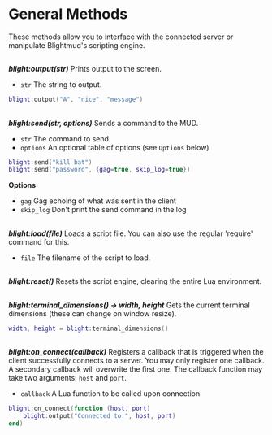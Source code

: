 # General Methods

These methods allow you to interface with the connected server or manipulate
Blightmud's scripting engine.

##

***blight:output(str)***
Prints output to the screen.
- `str`  The string to output.
```lua
blight:output("A", "nice", "message")
```

##

***blight:send(str, options)***
Sends a command to the MUD.
- `str`     The command to send.
- `options` An optional table of options (see `Options` below)
```lua
blight:send("kill bat")
blight:send("password", {gag=true, skip_log=true})
```

**Options**
- `gag`         Gag echoing of what was sent in the client
- `skip_log`    Don't print the send command in the log

##

***blight:load(file)***
Loads a script file. You can also use the regular 'require' command for this.
- `file`  The filename of the script to load.

##

***blight:reset()***
Resets the script engine, clearing the entire Lua environment.

##

***blight:terminal_dimensions() -> width, height***
Gets the current terminal dimensions (these can change on window resize).
```lua
width, height = blight:terminal_dimensions()
```

##

***blight:on_connect(callback)***
Registers a callback that is triggered when the client successfully connects to
a server. You may only register one callback. A secondary callback will overwrite
the first one.
The callback function may take two arguments: `host` and `port`.
- `callback`   A Lua function to be called upon connection.
```lua
blight:on_connect(function (host, port)
    blight:output("Connected to:", host, port)
end)
```
